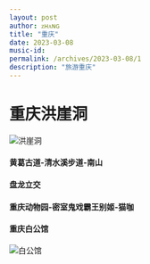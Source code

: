 ```yaml
---
layout: post
author: ᴢʜᴀɴɢ
title: "重庆"
date: 2023-03-08
music-id: 
permalink: /archives/2023-03-08/1
description: "旅游重庆"
---
```


# 重庆洪崖洞

![洪崖洞](https://aroucc.oss-cn-hangzhou.aliyuncs.com/images/0426/hongyadong1.jpg)
#### 黄葛古道-清水溪步道-南山
#### 盘龙立交
#### 重庆动物园-密室鬼戏霸王别姬-猫咖
#### 重庆白公馆
![白公馆](https://aroucc.oss-cn-hangzhou.aliyuncs.com/images/0426/baigongguan2.jpg)
